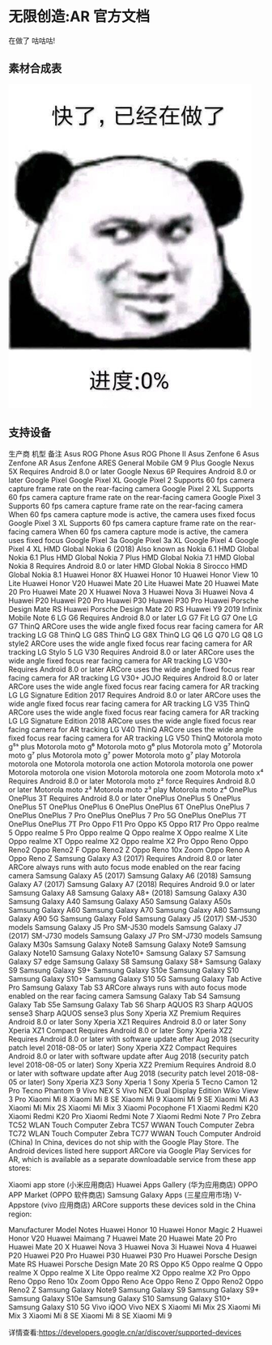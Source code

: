 # 无限创造:AR 官方文档

在做了 咕咕咕!

## 素材合成表

![ReadMe](Pic.jpg)

## 支持设备

生产商 机型 备注
Asus ROG Phone
Asus ROG Phone II
Asus Zenfone 6
Asus Zenfone AR
Asus Zenfone ARES
General Mobile GM 9 Plus
Google Nexus 5X Requires Android 8.0 or later
Google Nexus 6P Requires Android 8.0 or later
Google Pixel
Google Pixel XL
Google Pixel 2 Supports 60 fps camera capture frame rate on the rear-facing camera
Google Pixel 2 XL Supports 60 fps camera capture frame rate on the rear-facing camera
Google Pixel 3 Supports 60 fps camera capture frame rate on the rear-facing camera
When 60 fps camera capture mode is active, the camera uses fixed focus
Google Pixel 3 XL Supports 60 fps camera capture frame rate on the rear-facing camera
When 60 fps camera capture mode is active, the camera uses fixed focus
Google Pixel 3a
Google Pixel 3a XL
Google Pixel 4
Google Pixel 4 XL
HMD Global Nokia 6 (2018) Also known as Nokia 6.1
HMD Global Nokia 6.1 Plus
HMD Global Nokia 7 Plus
HMD Global Nokia 7.1
HMD Global Nokia 8 Requires Android 8.0 or later
HMD Global Nokia 8 Sirocco
HMD Global Nokia 8.1
Huawei Honor 8X
Huawei Honor 10
Huawei Honor View 10 Lite
Huawei Honor V20
Huawei Mate 20 Lite
Huawei Mate 20
Huawei Mate 20 Pro
Huawei Mate 20 X
Huawei Nova 3
Huawei Nova 3i
Huawei Nova 4
Huawei P20
Huawei P20 Pro
Huawei P30
Huawei P30 Pro
Huawei Porsche Design Mate RS
Huawei Porsche Design Mate 20 RS
Huawei Y9 2019
Infinix Mobile Note 6
LG G6 Requires Android 8.0 or later
LG G7 Fit
LG G7 One
LG G7 ThinQ ARCore uses the wide angle fixed focus rear facing camera for AR tracking
LG G8 ThinQ
LG G8S ThinQ
LG G8X ThinQ
LG Q6
LG Q70
LG Q8
LG style2 ARCore uses the wide angle fixed focus rear facing camera for AR tracking
LG Stylo 5
LG V30 Requires Android 8.0 or later
ARCore uses the wide angle fixed focus rear facing camera for AR tracking
LG V30+ Requires Android 8.0 or later
ARCore uses the wide angle fixed focus rear facing camera for AR tracking
LG V30+ JOJO Requires Android 8.0 or later
ARCore uses the wide angle fixed focus rear facing camera for AR tracking
LG LG Signature Edition 2017 Requires Android 8.0 or later
ARCore uses the wide angle fixed focus rear facing camera for AR tracking
LG V35 ThinQ ARCore uses the wide angle fixed focus rear facing camera for AR tracking
LG LG Signature Edition 2018 ARCore uses the wide angle fixed focus rear facing camera for AR tracking
LG V40 ThinQ ARCore uses the wide angle fixed focus rear facing camera for AR tracking
LG V50 ThinQ
Motorola moto g⁵ˢ plus
Motorola moto g⁶
Motorola moto g⁶ plus
Motorola moto g⁷
Motorola moto g⁷ plus
Motorola moto g⁷ power
Motorola moto g⁷ play
Motorola motorola one
Motorola motorola one action
Motorola motorola one power
Motorola motorola one vision
Motorola motorola one zoom
Motorola moto x⁴ Requires Android 8.0 or later
Motorola moto z² force Requires Android 8.0 or later
Motorola moto z³
Motorola moto z³ play
Motorola moto z⁴
OnePlus OnePlus 3T Requires Android 8.0 or later
OnePlus OnePlus 5
OnePlus OnePlus 5T
OnePlus OnePlus 6
OnePlus OnePlus 6T
OnePlus OnePlus 7
OnePlus OnePlus 7 Pro
OnePlus OnePlus 7 Pro 5G
OnePlus OnePlus 7T
OnePlus OnePlus 7T Pro
Oppo F11 Pro
Oppo K5
Oppo R17 Pro
Oppo realme 5
Oppo realme 5 Pro
Oppo realme Q
Oppo realme X
Oppo realme X Lite
Oppo realme XT
Oppo realme X2
Oppo realme X2 Pro
Oppo Reno
Oppo Reno2
Oppo Reno2 F
Oppo Reno2 Z
Oppo Reno 10x Zoom
Oppo Reno A
Oppo Reno Z
Samsung Galaxy A3 (2017) Requires Android 8.0 or later
ARCore always runs with auto focus mode enabled on the rear facing camera
Samsung Galaxy A5 (2017)
Samsung Galaxy A6 (2018)
Samsung Galaxy A7 (2017)
Samsung Galaxy A7 (2018) Requires Android 9.0 or later
Samsung Galaxy A8
Samsung Galaxy A8+ (2018)
Samsung Galaxy A30
Samsung Galaxy A40
Samsung Galaxy A50
Samsung Galaxy A50s
Samsung Galaxy A60
Samsung Galaxy A70
Samsung Galaxy A80
Samsung Galaxy A90 5G
Samsung Galaxy Fold
Samsung Galaxy J5 (2017) SM-J530 models
Samsung Galaxy J5 Pro SM-J530 models
Samsung Galaxy J7 (2017) SM-J730 models
Samsung Galaxy J7 Pro SM-J730 models
Samsung Galaxy M30s
Samsung Galaxy Note8
Samsung Galaxy Note9
Samsung Galaxy Note10
Samsung Galaxy Note10+
Samsung Galaxy S7
Samsung Galaxy S7 edge
Samsung Galaxy S8
Samsung Galaxy S8+
Samsung Galaxy S9
Samsung Galaxy S9+
Samsung Galaxy S10e
Samsung Galaxy S10
Samsung Galaxy S10+
Samsung Galaxy S10 5G
Samsung Galaxy Tab Active Pro
Samsung Galaxy Tab S3 ARCore always runs with auto focus mode enabled on the rear facing camera
Samsung Galaxy Tab S4
Samsung Galaxy Tab S5e
Samsung Galaxy Tab S6
Sharp AQUOS R3
Sharp AQUOS sense3
Sharp AQUOS sense3 plus
Sony Xperia XZ Premium Requires Android 8.0 or later
Sony Xperia XZ1 Requires Android 8.0 or later
Sony Xperia XZ1 Compact Requires Android 8.0 or later
Sony Xperia XZ2 Requires Android 8.0 or later with software update after Aug 2018 (security patch level 2018-08-05 or later)
Sony Xperia XZ2 Compact Requires Android 8.0 or later with software update after Aug 2018 (security patch level 2018-08-05 or later)
Sony Xperia XZ2 Premium Requires Android 8.0 or later with software update after Aug 2018 (security patch level 2018-08-05 or later)
Sony Xperia XZ3
Sony Xperia 1
Sony Xperia 5
Tecno Camon 12 Pro
Tecno Phantom 9
Vivo NEX S
Vivo NEX Dual Display Edition
Wiko View 3 Pro
Xiaomi Mi 8
Xiaomi Mi 8 SE
Xiaomi Mi 9
Xiaomi Mi 9 SE
Xiaomi Mi A3
Xiaomi Mi Mix 2S
Xiaomi Mi Mix 3
Xiaomi Pocophone F1
Xiaomi Redmi K20
Xiaomi Redmi K20 Pro
Xiaomi Redmi Note 7
Xiaomi Redmi Note 7 Pro
Zebra TC52 WLAN Touch Computer
Zebra TC57 WWAN Touch Computer
Zebra TC72 WLAN Touch Computer
Zebra TC77 WWAN Touch Computer
Android (China)
In China, devices do not ship with the Google Play Store. The Android devices listed here support ARCore via Google Play Services for AR, which is available as a separate downloadable service from these app stores:

Xiaomi app store (小米应用商店)
Huawei Apps Gallery (华为应用商店)
OPPO APP Market (OPPO 软件商店)
Samsung Galaxy Apps (三星应用市场)
V-Appstore (vivo 应用商店)
ARCore supports these devices sold in the China region:

Manufacturer Model Notes
Huawei Honor 10
Huawei Honor Magic 2
Huawei Honor V20
Huawei Maimang 7
Huawei Mate 20
Huawei Mate 20 Pro
Huawei Mate 20 X
Huawei Nova 3
Huawei Nova 3i
Huawei Nova 4
Huawei P20
Huawei P20 Pro
Huawei P30
Huawei P30 Pro
Huawei Porsche Design Mate RS
Huawei Porsche Design Mate 20 RS
Oppo K5
Oppo realme Q
Oppo realme X
Oppo realme X Lite
Oppo realme X2
Oppo realme X2 Pro
Oppo Reno
Oppo Reno 10x Zoom
Oppo Reno Ace
Oppo Reno Z
Oppo Reno2
Oppo Reno2 Z
Samsung Galaxy Note9
Samsung Galaxy S9
Samsung Galaxy S9+
Samsung Galaxy S10e
Samsung Galaxy S10
Samsung Galaxy S10+
Samsung Galaxy S10 5G
Vivo iQOO
Vivo NEX S
Xiaomi Mi Mix 2S
Xiaomi Mi Mix 3
Xiaomi Mi 8 SE
Xiaomi Mi 8 SE
Xiaomi Mi 9

详情查看:<https://developers.google.cn/ar/discover/supported-devices>

